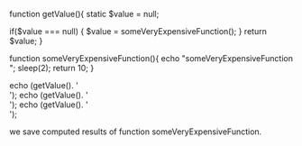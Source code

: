 function getValue(){
  static $value = null;

  if($value === null) {
    $value = someVeryExpensiveFunction();
  }
  return $value;
}

function someVeryExpensiveFunction(){
  echo "someVeryExpensiveFunction <br>";
  sleep(2);
  return 10;
}

echo (getValue(). '<br>');
echo (getValue(). '<br>');
echo (getValue(). '<br>');

we save computed results of function someVeryExpensiveFunction.
